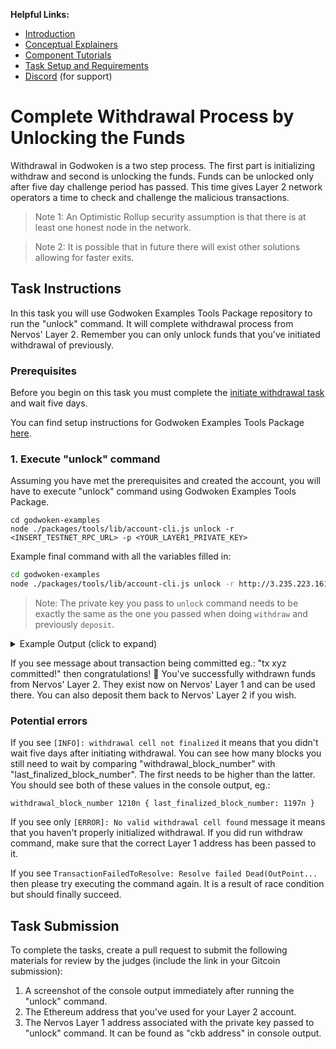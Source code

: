 **Helpful Links:**

- [Introduction](https://github.com/Kuzirashi/gw-gitcoin-instruction/blob/master/src/introduction/introduction.md)
- [Conceptual Explainers](https://github.com/Kuzirashi/gw-gitcoin-instruction/tree/master/src/conceptual-explainers)
- [Component Tutorials](https://github.com/Kuzirashi/gw-gitcoin-instruction/tree/master/src/component-tutorials)
- [Task Setup and Requirements](https://github.com/Kuzirashi/gw-gitcoin-instruction/tree/master/src/task-setup-and-requirements)
- [Discord](https://discord.com/invite/AqGTUE9) (for support)

# Complete Withdrawal Process by Unlocking the Funds

Withdrawal in Godwoken is a two step process. The first part is initializing withdraw and second is unlocking the funds. Funds can be unlocked only after five day challenge period has passed. This time gives Layer 2 network operators a time to check and challenge the malicious transactions.

> Note 1: An Optimistic Rollup security assumption is that there is at least one honest node in the network.

> Note 2: It is possible that in future there will exist other solutions allowing for faster exits.

## Task Instructions

In this task you will use Godwoken Examples Tools Package repository to run the "unlock" command. It will complete withdrawal process from Nervos' Layer 2. Remember you can only unlock funds that you've initiated withdrawal of previously.

### Prerequisites

Before you begin on this task you must complete the [initiate withdrawal task](https://github.com/Kuzirashi/gw-gitcoin-instruction/tree/master/src/tasks/9.withdraw.md) and wait five days.

You can find setup instructions for Godwoken Examples Tools Package [here](https://github.com/Kuzirashi/gw-gitcoin-instruction/blob/master/src/component-tutorials/3.setup.and.use.account.cli.md#setup-the-godwoken-examples-tools-package).

### 1. Execute "unlock" command

Assuming you have met the prerequisites and created the account, you will have to execute "unlock" command using Godwoken Examples Tools Package.

```
cd godwoken-examples
node ./packages/tools/lib/account-cli.js unlock -r <INSERT_TESTNET_RPC_URL> -p <YOUR_LAYER1_PRIVATE_KEY>
```

Example final command with all the variables filled in:

```sh
cd godwoken-examples
node ./packages/tools/lib/account-cli.js unlock -r http://3.235.223.161:18114 -p 0x79682c20bbcaf7fcf18eb0c69b133c872227ceb88971090e7f2242c80cd54d18
```

> Note: The private key you pass to `unlock` command needs to be exactly the same as the one you passed when doing `withdraw` and previously `deposit`.

<details>
<summary>Example Output (click to expand)</summary>
  
```txt
LUMOS_CONFIG_NAME: AGGRON4
current indexer data path: ./indexer-data-path/0x10639e0895502b5688a6be8cf69460d76541bfa4821629d86d62ba0aae3f9606
Indexer is syncing. Please wait.
Syncing 99.92% completed.
...
Syncing 99.99% completed.
Indexer synchronized.
rollup_type_hash: 0x4cc2e6526204ae6a2e8fcf12f7ad472f41a1606d5b9624beebd215d780809f6a
ckb address: ckt1qyq9u5vzgtklnqrr6cevra7w2utrsxmjgefs72sfju
last_finalized_block_number 1215n
[DEBUG]: withdrawalCell: {
 ...
}
withdrawal_block_number 1210n { last_finalized_block_number: 1215n }
[INFO] found 1 withdrawal cells, only process first one
withdrawal_witness: 0x0000000004000000
txHash: 0x37717631805924609b46227ba11452ea903d6cbf27fa0f8742c041c114fa80cc
current tx status: pending, ... waiting for 0 seconds pending
...
current tx status: pending, ... waiting for 14 seconds pending
current tx status: proposed, ... waiting for 15 seconds proposed
...
current tx status: proposed, ... waiting for 19 seconds proposed
tx 0x37717631805924609b46227ba11452ea903d6cbf27fa0f8742c041c114fa80cc committed!
```
</details>

If you see message about transaction being committed eg.: "tx xyz committed!" then congratulations! 👏 You've successfully withdrawn funds from Nervos' Layer 2. They exist now on Nervos' Layer 1 and can be used there. You can also deposit them back to Nervos' Layer 2 if you wish.

### Potential errors

If you see `[INFO]: withdrawal cell not finalized` it means that you didn't wait five days after initiating withdrawal. You can see how many blocks you still need to wait by comparing "withdrawal_block_number" with "last_finalized_block_number". The first needs to be higher than the latter. You should see both of these values in the console output, eg.:
```
withdrawal_block_number 1210n { last_finalized_block_number: 1197n }
```

If you see only `[ERROR]: No valid withdrawal cell found` message it means that you haven't properly initialized withdrawal. If you did run withdraw command, make sure that the correct Layer 1 address has been passed to it.

If you see `TransactionFailedToResolve: Resolve failed Dead(OutPoint...` then please try executing the command again. It is a result of race condition but should finally succeed.

## Task Submission

To complete the tasks, create a pull request to submit the following materials for review by the judges (include the link in your Gitcoin submission):

1. A screenshot of the console output immediately after running the "unlock" command.
2. The Ethereum address that you've used for your Layer 2 account.
3. The Nervos Layer 1 address associated with the private key passed to "unlock" command. It can be found as "ckb address" in console output.
